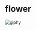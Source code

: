 # flower




![giphy](https://user-images.githubusercontent.com/66670076/84663481-8cd67a00-af1d-11ea-8740-21218aaa98e0.gif)
